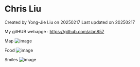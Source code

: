 # Chris Liu

Created by Yong-Jie Liu on 20250217 Last updated on 20250217

My gitHUB webapge : https://github.com/alan857

Map
![image](https://github.com/user-attachments/assets/4899bef1-b138-4e0e-8121-dcf0d5842209)

Food
![image](https://github.com/user-attachments/assets/9456cd89-1f9a-4761-b2fe-76e7ea5a1354)

Smiles
![image](https://github.com/user-attachments/assets/02354810-972a-4ca8-b1b5-428f96746f0e)

